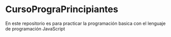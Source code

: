 # CursoPrograPrincipiantes

En este repositorio es para practicar la programación basica con el lenguaje de programación JavaScript
